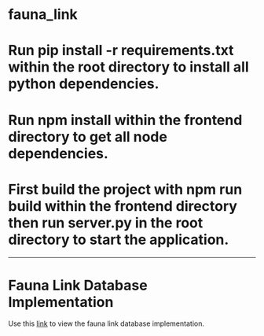 # fauna_link
# Run pip install -r requirements.txt within the root directory to install all python dependencies.
# Run npm install within the frontend directory to get all node dependencies.
# First build the project with npm run build within the frontend directory then run server.py in the root directory to start the application.

---
# Fauna Link Database Implementation
Use this [link](./db/fauna_link_db_documentation.md) to view the fauna link database implementation.